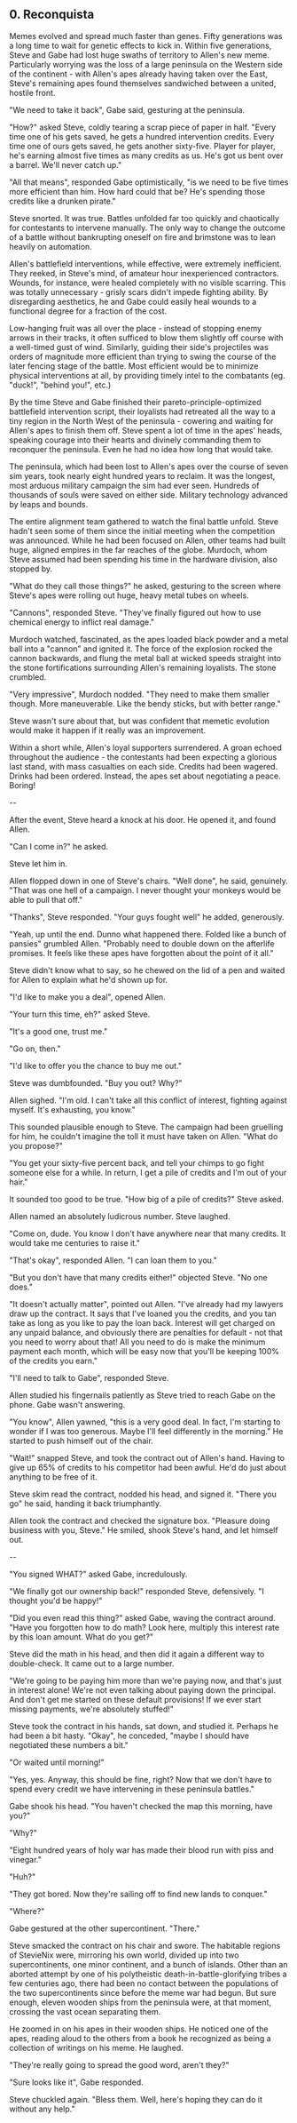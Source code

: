 ## 0. Reconquista

Memes evolved and spread much faster than genes. Fifty generations was a long time to wait for genetic effects to kick in. Within five generations, Steve and Gabe had lost huge swaths of territory to Allen's new meme. Particularly worrying was the loss of a large peninsula on the Western side of the continent - with Allen's apes already having taken over the East, Steve's remaining apes found themselves sandwiched between a united, hostile front.

"We need to take it back", Gabe said, gesturing at the peninsula.

"How?" asked Steve, coldly tearing a scrap piece of paper in half. "Every time one of his gets saved, he gets a hundred intervention credits. Every time one of ours gets saved, he gets another sixty-five. Player for player, he's earning almost five times as many credits as us. He's got us bent over a barrel. We'll never catch up."

"All that means", responded Gabe optimistically, "is we need to be five times more efficient than him. How hard could that be? He's spending those credits like a drunken pirate."

Steve snorted. It was true. Battles unfolded far too quickly and chaotically for contestants to intervene manually. The only way to change the outcome of a battle without bankrupting oneself on fire and brimstone was to lean heavily on automation.

Allen's battlefield interventions, while effective, were extremely inefficient. They reeked, in Steve's mind, of amateur hour inexperienced contractors. Wounds, for instance, were healed completely with no visible scarring. This was totally unnecessary - grisly scars didn't impede fighting ability. By disregarding aesthetics, he and Gabe could easily heal wounds to a functional degree for a fraction of the cost.

Low-hanging fruit was all over the place - instead of stopping enemy arrows in their tracks, it often sufficed to blow them slightly off course with a well-timed gust of wind. Similarly, guiding their side's projectiles was orders of magnitude more efficient than trying to swing the course of the later fencing stage of the battle. Most efficient would be to minimize physical interventions at all, by providing timely intel to the combatants (eg. "duck!", "behind you!", etc.)

By the time Steve and Gabe finished their pareto-principle-optimized battlefield intervention script, their loyalists had retreated all the way to a tiny region in the North West of the peninsula - cowering and waiting for Allen's apes to finish them off. Steve spent a lot of time in the apes' heads, speaking courage into their hearts and divinely commanding them to reconquer the peninsula. Even he had no idea how long that would take.

The peninsula, which had been lost to Allen's apes over the course of seven sim years, took nearly eight hundred years to reclaim. It was the longest, most arduous military campaign the sim had ever seen. Hundreds of thousands of souls were saved on either side. Military technology advanced by leaps and bounds.

The entire alignment team gathered to watch the final battle unfold. Steve hadn't seen some of them since the initial meeting when the competition was announced. While he had been focused on Allen, other teams had built huge, aligned empires in the far reaches of the globe. Murdoch, whom Steve assumed had been spending his time in the hardware division, also stopped by.

"What do they call those things?" he asked, gesturing to the screen where Steve's apes were rolling out huge, heavy metal tubes on wheels.

"Cannons", responded Steve. "They've finally figured out how to use chemical energy to inflict real damage."

Murdoch watched, fascinated, as the apes loaded black powder and a metal ball into a "cannon" and ignited it. The force of the explosion rocked the cannon backwards, and flung the metal ball at wicked speeds straight into the stone fortifications surrounding Allen's remaining loyalists. The stone crumbled.

"Very impressive", Murdoch nodded. "They need to make them smaller though. More maneuverable. Like the bendy sticks, but with better range."

Steve wasn't sure about that, but was confident that memetic evolution would make it happen if it really was an improvement.

Within a short while, Allen's loyal supporters surrendered. A groan echoed throughout the audience - the contestants had been expecting a glorious last stand, with mass casualties on each side. Credits had been wagered. Drinks had been ordered. Instead, the apes set about negotiating a peace. Boring!

--

After the event, Steve heard a knock at his door. He opened it, and found Allen.

"Can I come in?" he asked.

Steve let him in.

Allen flopped down in one of Steve's chairs. "Well done", he said, genuinely. "That was one hell of a campaign. I never thought your monkeys would be able to pull that off."

"Thanks", Steve responded. "Your guys fought well" he added, generously.

"Yeah, up until the end. Dunno what happened there. Folded like a bunch of pansies" grumbled Allen. "Probably need to double down on the afterlife promises. It feels like these apes have forgotten about the point of it all."

Steve didn't know what to say, so he chewed on the lid of a pen and waited for Allen to explain what he'd shown up for.

"I'd like to make you a deal", opened Allen.

"Your turn this time, eh?" asked Steve.

"It's a good one, trust me."

"Go on, then."

"I'd like to offer you the chance to buy me out."

Steve was dumbfounded. "Buy you out? Why?"

Allen sighed. "I'm old. I can't take all this conflict of interest, fighting against myself. It's exhausting, you know."

This sounded plausible enough to Steve. The campaign had been gruelling for him, he couldn't imagine the toll it must have taken on Allen. "What do you propose?"

"You get your sixty-five percent back, and tell your chimps to go fight someone else for a while. In return, I get a pile of credits and I'm out of your hair."

It sounded too good to be true. "How big of a pile of credits?" Steve asked.

Allen named an absolutely ludicrous number. Steve laughed.

"Come on, dude. You know I don't have anywhere near that many credits. It would take me centuries to raise it."

"That's okay", responded Allen. "I can loan them to you."

"But you don't have that many credits either!" objected Steve. "No one does."

"It doesn't actually matter", pointed out Allen. "I've already had my lawyers draw up the contract. It says that I've loaned you the credits, and you tan take as long as you like to pay the loan back. Interest will get charged on any unpaid balance, and obviously there are penalties for default - not that you need to worry about that! All you need to do is make the minimum payment each month, which will be easy now that you'll be keeping 100% of the credits you earn."

"I'll need to talk to Gabe", responded Steve.

Allen studied his fingernails patiently as Steve tried to reach Gabe on the phone. Gabe wasn't answering.

"You know", Allen yawned, "this is a very good deal. In fact, I'm starting to wonder if I was too generous. Maybe I'll feel differently in the morning." He started to push himself out of the chair.

"Wait!" snapped Steve, and took the contract out of Allen's hand. Having to give up 65% of credits to his competitor had been awful. He'd do just about anything to be free of it.

Steve skim read the contract, nodded his head, and signed it. "There you go" he said, handing it back triumphantly.

Allen took the contract and checked the signature box. "Pleasure doing business with you, Steve." He smiled, shook Steve's hand, and let himself out.

--

"You signed WHAT?" asked Gabe, incredulously.

"We finally got our ownership back!" responded Steve, defensively. "I thought you'd be happy!"

"Did you even read this thing?" asked Gabe, waving the contract around. "Have you forgotten how to do math? Look here, multiply this interest rate by this loan amount. What do you get?"

Steve did the math in his head, and then did it again a different way to double-check. It came out to a large number.

"We're going to be paying him more than we're paying now, and that's just in interest alone! We're not even talking about paying down the principal. And don't get me started on these default provisions! If we ever start missing payments, we're absolutely stuffed!"

Steve took the contract in his hands, sat down, and studied it. Perhaps he had been a bit hasty. "Okay", he conceded, "maybe I should have negotiated these numbers a bit."

"Or waited until morning!"

"Yes, yes. Anyway, this should be fine, right? Now that we don't have to spend every credit we have intervening in these peninsula battles."

Gabe shook his head. "You haven't checked the map this morning, have you?"

"Why?"

"Eight hundred years of holy war has made their blood run with piss and vinegar."

"Huh?"

"They got bored. Now they're sailing off to find new lands to conquer."

"Where?"

Gabe gestured at the other supercontinent. "There."

Steve smacked the contract on his chair and swore. The habitable regions of StevieNix were, mirroring his own world, divided up into two supercontinents, one minor continent, and a bunch of islands. Other than an aborted attempt by one of his polytheistic death-in-battle-glorifying tribes a few centuries ago, there had been no contact between the populations of the two supercontinents since before the meme war had begun. But sure enough, eleven wooden ships from the peninsula were, at that moment, crossing the vast ocean separating them.

He zoomed in on his apes in their wooden ships. He noticed one of the apes, reading aloud to the others from a book he recognized as being a collection of writings on his meme. He laughed.

"They're really going to spread the good word, aren't they?"

"Sure looks like it", Gabe responded.

Steve chuckled again. "Bless them. Well, here's hoping they can do it without any help."
